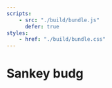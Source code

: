 ```yaml
---
scripts:
    - src: "./build/bundle.js"
      defer: true
styles:
    - href: "./build/bundle.css"
---
```


# Sankey budg

<section class="content"></section>

<style>
.content svg{
    max-width: 60em;
}
</style>